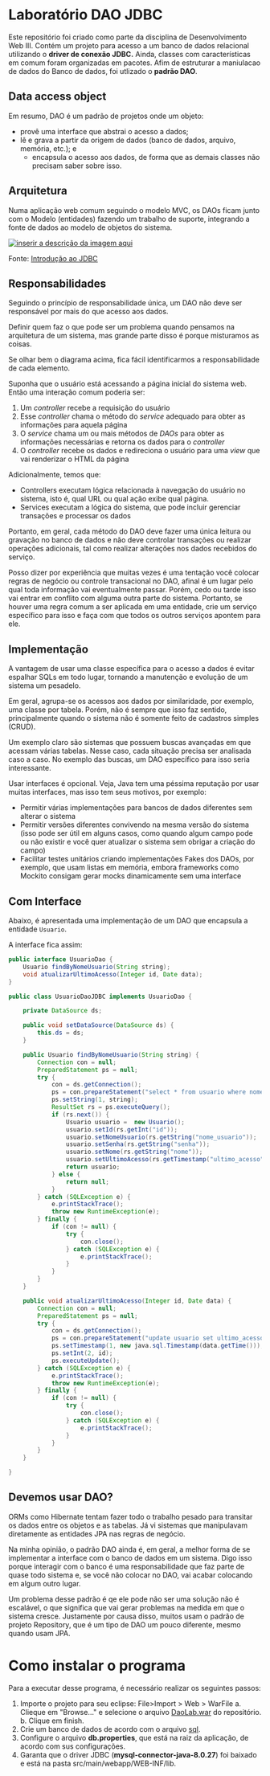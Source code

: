 # Laboratório DAO JDBC

Este repositório foi criado como parte da disciplina de Desenvolvimento Web III. Contém um projeto para acesso a um banco de dados relacional utilizando o **driver de conexão JDBC.** Ainda, classes com características em comum foram organizadas em pacotes. Afim de estruturar a maniulacao de dados do Banco de dados, foi utlizado o **padrão DAO**.


## Data access object

Em resumo, DAO é um padrão de projetos onde um objeto:

-   provê uma interface que abstrai o acesso a dados;
-   lê e grava a partir da origem de dados (banco de dados, arquivo, memória, etc.); e
    -   encapsula o acesso aos dados, de forma que as demais classes não precisam saber sobre isso.

## Arquitetura

Numa aplicação web comum seguindo o modelo MVC, os DAOs ficam junto com o Modelo (entidades) fazendo um trabalho de suporte, integrando a fonte de dados ao modelo de objetos do sistema.

[![inserir a descrição da imagem aqui](https://i.stack.imgur.com/rEhAT.png)](https://i.stack.imgur.com/rEhAT.png)

Fonte:  [Introdução ao JDBC](http://www.slideshare.net/utluiz/introduo-ao-jdbc)

## Responsabilidades

Seguindo o princípio de responsabilidade única, um DAO não deve ser responsável por mais do que acesso aos dados.

Definir quem faz o que pode ser um problema quando pensamos na arquitetura de um sistema, mas grande parte disso é porque misturamos as coisas.

Se olhar bem o diagrama acima, fica fácil identificarmos a responsabilidade de cada elemento.

Suponha que o usuário está acessando a página inicial do sistema web. Então uma interação comum poderia ser:

1.  Um  _controller_  recebe a requisição do usuário
2.  Esse  _controller_  chama o método do  _service_  adequado para obter as informações para aquela página
3.  O  _service_  chama um ou mais métodos de  _DAOs_  para obter as informações necessárias e retorna os dados para o  _controller_
4.  O  _controller_  recebe os dados e redireciona o usuário para uma  _view_  que vai renderizar o HTML da página

Adicionalmente, temos que:

-   Controllers executam lógica relacionada à navegação do usuário no sistema, isto é, qual URL ou qual ação exibe qual página.
-   Services executam a lógica do sistema, que pode incluir gerenciar transações e processar os dados

Portanto, em geral, cada método do DAO deve fazer uma única leitura ou gravação no banco de dados e não deve controlar transações ou realizar operações adicionais, tal como realizar alterações nos dados recebidos do serviço.

Posso dizer por experiência que muitas vezes é uma tentação você colocar regras de negócio ou controle transacional no DAO, afinal é um lugar pelo qual toda informação vai eventualmente passar. Porém, cedo ou tarde isso vai entrar em conflito com alguma outra parte do sistema. Portanto, se houver uma regra comum a ser aplicada em uma entidade, crie um serviço específico para isso e faça com que todos os outros serviços apontem para ele.

## Implementação

A vantagem de usar uma classe específica para o acesso a dados é evitar espalhar SQLs em todo lugar, tornando a manutenção e evolução de um sistema um pesadelo.

Em geral, agrupa-se os acessos aos dados por similaridade, por exemplo, uma classe por tabela. Porém, não é sempre que isso faz sentido, principalmente quando o sistema não é somente feito de cadastros simples (CRUD).

Um exemplo claro são sistemas que possuem buscas avançadas em que acessam várias tabelas. Nesse caso, cada situação precisa ser analisada caso a caso. No exemplo das buscas, um DAO específico para isso seria interessante.

Usar interfaces é opcional. Veja, Java tem uma péssima reputação por usar muitas interfaces, mas isso tem seus motivos, por exemplo:

-   Permitir várias implementações para bancos de dados diferentes sem alterar o sistema
-   Permitir versões diferentes convivendo na mesma versão do sistema (isso pode ser útil em alguns casos, como quando algum campo pode ou não existir e você quer atualizar o sistema sem obrigar a criação do campo)
-   Facilitar testes unitários criando implementações Fakes dos DAOs, por exemplo, que usam listas em memória, embora frameworks como Mockito consigam gerar mocks dinamicamente sem uma interface

## Com Interface

Abaixo, é apresentada uma implementação de um DAO que encapsula a entidade  `Usuario`.

A interface fica assim:

```java
public interface UsuarioDao {
    Usuario findByNomeUsuario(String string);
    void atualizarUltimoAcesso(Integer id, Date data);
}

```


```java
public class UsuarioDaoJDBC implements UsuarioDao {

    private DataSource ds;

    public void setDataSource(DataSource ds) {
        this.ds = ds;
    }

    public Usuario findByNomeUsuario(String string) {
        Connection con = null;
        PreparedStatement ps = null;
        try {
            con = ds.getConnection();
            ps = con.prepareStatement("select * from usuario where nome_usuario = ?");
            ps.setString(1, string);
            ResultSet rs = ps.executeQuery();
            if (rs.next()) {
                Usuario usuario =  new Usuario();
                usuario.setId(rs.getInt("id"));
                usuario.setNomeUsuario(rs.getString("nome_usuario"));
                usuario.setSenha(rs.getString("senha"));
                usuario.setNome(rs.getString("nome"));
                usuario.setUltimoAcesso(rs.getTimestamp("ultimo_acesso"));
                return usuario;
            } else {
                return null;
            }
        } catch (SQLException e) {
            e.printStackTrace();
            throw new RuntimeException(e);
        } finally {
            if (con != null) {
                try {
                    con.close();
                } catch (SQLException e) {
                    e.printStackTrace();
                }
            }
        }
    }

    public void atualizarUltimoAcesso(Integer id, Date data) {
        Connection con = null;
        PreparedStatement ps = null;
        try {
            con = ds.getConnection();
            ps = con.prepareStatement("update usuario set ultimo_acesso = ? where id = ?");
            ps.setTimestamp(1, new java.sql.Timestamp(data.getTime()));
            ps.setInt(2, id);
            ps.executeUpdate();
        } catch (SQLException e) {
            e.printStackTrace();
            throw new RuntimeException(e);
        } finally {
            if (con != null) {
                try {
                    con.close();
                } catch (SQLException e) {
                    e.printStackTrace();
                }
            }
        }
    }

}

```

## Devemos usar DAO?

ORMs como Hibernate  tentam fazer todo o trabalho pesado para transitar os dados entre os objetos e as tabelas. Já vi sistemas que manipulavam diretamente as entidades JPA nas regras de negócio.

Na minha opinião, o padrão DAO ainda é, em geral, a melhor forma de se implementar a interface com o banco de dados em um sistema. Digo isso porque interagir com o banco é uma responsabilidade que faz parte de quase todo sistema e, se você não colocar no DAO, vai acabar colocando em algum outro lugar. 

Um problema desse padrão é qe ele pode não ser uma solução não é escalável, o que significa que vai gerar problemas na medida em que o sistema cresce. Justamente por causa disso, muitos usam o padrão de projeto Repository, que é um tipo de DAO um pouco diferente, mesmo quando usam JPA.



# Como instalar o programa

Para a executar desse programa, é necessário realizar os seguintes passos:

 1. Importe o projeto para seu eclipse: File>Import > Web > WarFile
	 a. Clieque em "Browse..." e selecione o arquivo [DaoLab.war](https://github.com/jeffersonchaves/dao_jdbc/blob/main/DaoLab.war "DaoLab.war") do repositório.
	 b. Clique em finish.
 2. Crie um banco de dados de acordo com o arquivo [sql](https://github.com/jeffersonchaves/dao_jdbc/blob/main/database.sql).
 3. Configure o arquivo **db.properties**, que está na raiz da aplicação, de acordo com sus configurações.
 4. Garanta que o driver JDBC (**mysql-connector-java-8.0.27**) foi baixado e está na pasta src/main/webapp/WEB-INF/lib.

